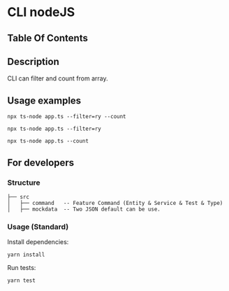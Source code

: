 # CLI nodeJS

## Table Of Contents

## Description

CLI can filter and count from array.

## Usage examples

```
npx ts-node app.ts --filter=ry --count
```

```
npx ts-node app.ts --filter=ry
```

```
npx ts-node app.ts --count
```

## For developers

### Structure

```
├── src
│   ├── command   -- Feature Command (Entity & Service & Test & Type)
│   ├── mockdata  -- Two JSON default can be use.
```

### Usage (Standard)

Install dependencies:

```
yarn install
```

Run tests:

```
yarn test
```